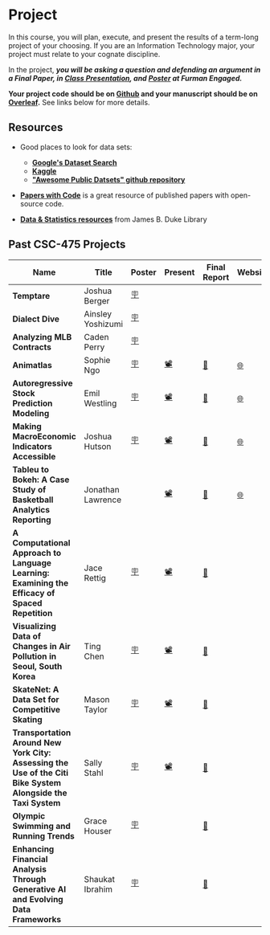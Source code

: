 
# Project 

In this course, you will plan, execute, and present the results of a term-long project of your choosing. If you are an Information Technology major, your project must relate to your cognate discipline. 

In the project, _**you will be asking a question and defending an argument in a Final Paper, in [Class Presentation](https://docs.google.com/presentation/d/1y4OMQq9ChapHJF-cUaYQa6J7IUvhlgL5Z-AJ8MRbJis/edit?usp=sharing), and [Poster](https://docs.google.com/presentation/d/12WyL8m-YKPqiJ7r9GkSo76Du0YdzAppPeT3xjPy1yj0/edit?usp=sharing) at Furman Engaged.**_

**Your project code should be on [Github](https://github.com) and your manuscript should be on [Overleaf](https://overleaf.com).** See links below for more details.  

## Resources

* Good places to look for data sets:
    * **[Google's Dataset Search](https://datasetsearch.research.google.com)**
    * **[Kaggle](https://www.kaggle.com/datasets)**
    * **["Awesome Public Datsets" github repository](https://github.com/awesomedata/awesome-public-datasets)**

* **[Papers with Code](https://paperswithcode.com/)** is a great resource of published papers with open-source code. 

* **[Data & Statistics resources](https://libguides.furman.edu/resources/statistics/home)** from James B. Duke Library
<!-- 
* [Jupyter Notebook User Guide](https://jupyter-notebook.readthedocs.io/en/stable/)

* [Python Data Science Handbook by Jake VanderPlas](https://jakevdp.github.io/PythonDataScienceHandbook/)

* **Python**: [How to Think Like a Computer Scientist (Swarthmore Edition) by Jeffrey Elkner, Allen B. Downey, and Chris Meyers (free, open textbook)](https://www.cs.swarthmore.edu/courses/CS21Book/)

**[LaTeX tutorial from class](https://fahadsultan.com/potpourri/latex.html)**

You are expected to use LaTeX for your final report. You can use any Latex editor you like. I recommend [Overleaf](https://www.overleaf.com/). It is free and easy to use.


## LaTeX Template

Your final report should be in the [IEEE Conference Template](https://www.ieee.org/conferences/publishing/templates.html). Overleaf version of the template can be found [here](https://www.overleaf.com/latex/templates/ieee-conference-template/grfzhhncsfqn).

Your report should be at least 4 pages long. You can use the following sections in your report:

* Introduction
* Related Work
* Data
* Methods
* Results
* Conclusion
* References -->

<!-- ### Latex Resources -->

<!-- * [Overleaf](https://www.overleaf.com/) -->

<!-- * [Latex Tips](https://www.overleaf.com/learn/latex/Articles/Getting_started_with_LaTeX) -->

<!-- * [Latex Tutorial](https://www.latex-tutorial.com/tutorials/) -->

<!-- * [Latex Wiki](https://en.wikibooks.org/wiki/LaTeX) -->

<!-- * [Latex Cheat Sheet](https://wch.github.io/latexsheet/) -->

<!-- * [Latex Symbols 1](https://oeis.org/wiki/List_of_LaTeX_mathematical_symbols) -->

<!-- * [Latex Symbols 2](https://www.caam.rice.edu/~heinken/latex/symbols.pdf) -->

<!-- * [Latex Symbols 3](https://www.rpi.edu/dept/arc/training/latex/LaTeX_symbols.pdf) -->
<!-- 
## Github

Code for your project should be in a **public [Github](https://github.com) repository**. You can use any repo name you like. Link to your repo should be in your final report, presentation, and poster. -->
<!-- 
## Github Tutorial

You can find the official [Github tutorial here](https://guides.github.com/activities/hello-world/). You might also find [this Github tutorial](https://product.hubspot.com/blog/git-and-github-tutorial-for-beginners) helpful. If you prefer video tutorial, [this short youtube video](https://www.youtube.com/watch?v=0fKg7e37bQE) might be useful. -->
<!-- 
## Git

Github uses Git. Git is a version control system. You can find a [Git tutorial here](https://www.atlassian.com/git/tutorials/what-is-version-control). You can also find a [Git tutorial here](https://www.youtube.com/watch?v=HVsySz-h9r4). -->

<!-- ### Git Cheat Sheets -->

<!-- * [Git Cheat Sheet 1](https://www.atlassian.com/git/tutorials/atlassian-git-cheatsheet) -->

<!-- * [Git Cheat Sheet 2](https://education.github.com/git-cheat-sheet-education.pdf) -->

<!-- * [Git Cheat Sheet 3](https://services.github.com/on-demand/downloads/github-git-cheat-sheet.pdf) -->

<!-- 
<br/>

Following data sets and ideas are only there to give you a starting point. You are free to propose a data set or project idea not listed here. 

{: .tip }
**[Google's Dataset Search](https://datasetsearch.research.google.com)**, **[Kaggle](https://www.kaggle.com/datasets)** and the **["Awesome Public Datsets" github repository](https://github.com/awesomedata/awesome-public-datasets)** are good places to look for data sets 

{: .tip }
**[Data & Statistics resources](https://libguides.furman.edu/resources/statistics/home)** from James B. Duke Library

## Example Data sets

* **Movies**: i) [Scripts data](https://www.kaggle.com/datasets/gufukuro/movie-scripts-corpus) ii) [Subtitles data](https://datasetsearch.research.google.com/search?src=0&query=subtitles) iii) [IMDB Dataset](https://www.kaggle.com/stefanoleone992/imdb-extensive-dataset)

* **Music**: i) [Million Song Dataset](https://labrosa.ee.columbia.edu/millionsong/) ii) [Last.fm Dataset](http://millionsongdataset.com/lastfm/) iii) [Spotify Dataset](https://www.kaggle.com/yamaerenay/spotify-dataset-19212020-160k-tracks) iv) [Lyrics data](https://datasetsearch.research.google.com/search?src=0&query=lyrics&docid=L2cvMTFzMXQ2azkybg%3D%3D)

* **TV series**: i) [TV Series Dataset](https://www.kaggle.com/ruchi798/tv-shows-on-netflix-prime-video-hulu-and-disney) ii) [Subtitles data](https://datasetsearch.research.google.com/search?src=0&query=subtitles) iii) [IMDB Dataset](https://www.kaggle.com/stefanoleone992/imdb-extensive-dataset)

* **Books**: i) [Goodreads Dataset](https://www.kaggle.com/jealousleopard/goodreadsbooks) ii) [Book Reviews Dataset](https://www.kaggle.com/ruchi798/bookcrossing-dataset) iii) [Book Summaries Dataset](https://www.kaggle.com/philippsp/booksummaries)

* **Socio-Economic**: i) [S&P 500](https://www.kaggle.com/datasets/andrewmvd/sp-500-stocks) ii) [World Development Indicators](https://www.kaggle.com/datasets/kaggle/world-development-indicators)

* **Environment**: i) [Earth Surface Temperature](https://www.kaggle.com/datasets/berkeleyearth/climate-change-earth-surface-temperature-data) ii) [US Pollution Data](https://www.kaggle.com/datasets/sogun3/uspollution)

* **Sports**: i) [College Basketball](https://www.kaggle.com/datasets/andrewsundberg/college-basketball-dataset) ii) [FIFA Soccer Rankings](https://www.kaggle.com/datasets/tadhgfitzgerald/fifa-international-soccer-mens-ranking-1993now) iii) [Cricket](https://www.kaggle.com/datasets/jaykay12/odi-cricket-matches-19712017) -->

<!--- ## Example Project Ideas
<!-- ### Movie / Song / TV Recommendation System   -->

<!-- * Implement a **Recommendation System** using the data sets above. **Unsupervised**{: .label .label-purple }   -->
<!-- **Tabular**{: .label .label-purple } **Text**{: .label .label-purple }  -->

<!-- * Predict the **Genre / Artist** of the media using the data sets above. **Classification**{: .label .label-purple }   -->
<!-- **Tabular**{: .label .label-purple } **Text**{: .label .label-purple }  -->

<!-- * Predict the **Rating / Popularity / Revenue** of the media using the data sets above. **Regression**{: .label .label-purple }  -->
 <!-- **Tabular**{: .label .label-purple } **Text**{: .label .label-purple }  -->

<!-- * Use **historical trend to predict future value of an indicator**. **Time Series**{: .label .label-purple }  -->

## Past CSC-475 Projects 


| Name | Title | Poster | Present | Final Report | Website | Code |
|------|-------|--------|--------------|--------------|---------|------|
| **Temptare** | Joshua Berger | [🪧](https://github.com/fahadsultan/csc475/blob/main/Spring24/Joshua%20Berger.pdf) | | | | |
| **Dialect Dive** | Ainsley Yoshizumi | [🪧](https://github.com/fahadsultan/csc475/blob/main/Spring24/Ainsley%20Yoshizumi.pdf) | | | | |
| **Analyzing MLB Contracts** | Caden Perry | [🪧](https://github.com/fahadsultan/csc475/blob/main/Spring24/Caden%20Parry_744352_assignsubmission_file_Furman%20Engaged%20Poster%20(Final).pdf) | | | |
| **Animatlas** | Sophie Ngo | [🪧](https://github.com/fahadsultan/csc475/blob/main/project/fall23_posters/Sophie%20Ngo_687893_assignsubmission_file_final%20poster.pdf) | [📽](https://docs.google.com/presentation/d/1RvoiPwSyw_So-QRNiprhGqxnmZblDsrb6_Za5Q-s5ZU/edit#slide=id.p1) | [📝](https://github.com/fahadsultan/csc475/blob/main/project/fall23_reports/Sophie%20Ngo_687925_assignsubmission_file_CSC_475_Final_Report___Sophie_Ngo.pdf) | [🌐](https://animatlas.net/) | [💻](https://github.com/Sophie-Ngo/AnimAtlas)
| **Autoregressive Stock Prediction Modeling** | Emil Westling | [🪧](https://github.com/fahadsultan/csc475/blob/main/project/fall23_posters/Emil%20Westling_687892_assignsubmission_file_Poster%20CSC475.pdf) | [📽](https://github.com/fahadsultan/csc475/blob/main/project/fall23_presentations/Emil%20Westling_688032_assignsubmission_file_Seminar%20presentation.pdf) | <a href="https://github.com/fahadsultan/csc475/blob/main/project/fall23_reports/EmilReport.pdf">📝</a> | <a href="https://emilwestling.com/AlgorithmTrading/">🌐</a> | [💻](https://github.com/emilwestling/AlgorithmTrading) |
| **Making MacroEconomic Indicators Accessible** | Joshua Hutson | [🪧](https://github.com/fahadsultan/csc475/blob/main/project/fall23_posters/Joshua%20Hutson_687894_assignsubmission_file_Hutson%20CSC-475%20Poster.pdf) | [📽](https://github.com/fahadsultan/csc475/blob/main/project/fall23_presentations/Joshua%20Hutson_688037_assignsubmission_file_Final%20Presentation%20Link.pdf) | [📝](https://github.com/fahadsultan/csc475/blob/main/project/fall23_reports/Joshua%20Hutson_687924_assignsubmission_file_Hutson_CSC_475_Final_Report.pdf) | [🌐](https://penguin-del.github.io/CSC-475_Project/) | [💻](https://github.com/penguin-del/CSC-475_Project) |
| **Tableu to Bokeh: A Case Study of Basketball Analytics Reporting** | Jonathan Lawrence |  | [📽](https://github.com/fahadsultan/csc475/blob/main/project/fall23_presentations/Jonny%20Lawrence_688038_assignsubmission_file_CSC-475%20Final%20Presentation.pdf) | [📝](https://github.com/fahadsultan/csc475/blob/main/project/fall23_reports/Jonny%20Lawrence_687923_assignsubmission_file_Basketball%20Analytics%20Final%20Report.pdf) | [🌐](https://jonnylaw23.github.io/Furman_Basketball/) | [💻](https://github.com/jonnylaw23/Furman_Basketball) | 
| **A Computational Approach to Language Learning: Examining the Efficacy of Spaced Repetition** | Jace Rettig | [🪧](https://github.com/fahadsultan/csc475/blob/main/project/fall23_posters/Jace%20Rettig_687896_assignsubmission_file_Seminar%20Poster%20.pdf) | [📽](https://github.com/fahadsultan/csc475/blob/main/project/fall23_presentations/Jace%20Rettig_688039_assignsubmission_file_CSC475-%20Seminar%20Presentation(1).pdf) | [📝](https://github.com/fahadsultan/csc475/blob/main/project/fall23_reports/Jace%20Rettig_687920_assignsubmission_file_CSC_475_Efficacy_of_Spaced_Repetition_Preliminary_Report-3.pdf) | | [💻](https://github.com/SpyChicken00/A-Computational-Approach-to-Language-Learning-Models) |
| **Visualizing Data of Changes in Air Pollution in Seoul, South Korea** | Ting Chen | [🪧](https://github.com/fahadsultan/csc475/blob/main/project/fall23_posters/Ting%20Chen_687891_assignsubmission_file_CSC475%20Final%20Poster.pdf) | [📽](https://github.com/fahadsultan/csc475/blob/main/project/fall23_presentations/Ting%20Chen_688034_assignsubmission_file_CSC475%20Seminar%20Project.pdf) | [📝](https://github.com/fahadsultan/csc475/blob/main/project/fall23_reports/Ting%20Chen_687929_assignsubmission_file_Chen_CSC_475_Final_Report.pdf) |  | [💻](https://github.com/tchen127/CSC475CCAE) |
|**SkateNet: A Data Set for Competitive Skating** |  Mason Taylor | [🪧](https://github.com/fahadsultan/csc475/blob/main/project/fall23_posters/John%20Taylor_687901_assignsubmission_file_Copy%20of%20Poster%20Template.pdf) | [📽](https://github.com/fahadsultan/csc475/blob/main/project/fall23_presentations/John%20Taylor_688036_assignsubmission_file_CSC-475%20Final.pdf) | [📝](https://github.com/fahadsultan/csc475/blob/main/project/fall23_reports/John%20Taylor_687921_assignsubmission_file_CSC_475_Preliminary_Report__Copy_-4.pdf) |  | [💻](https://github.com/jmasontaylor/CSC-475) |
| **Transportation Around New York City: Assessing the Use of the Citi Bike System Alongside the Taxi System** | Sally Stahl | [🪧](https://github.com/fahadsultan/csc475/blob/main/project/fall23_posters/Sally%20Stahl_687899_assignsubmission_file_Poster-Final.pdf) | [📽](https://github.com/fahadsultan/csc475/blob/main/project/fall23_presentations/Sally%20Stahl_688041_assignsubmission_file_CSC_%20Presentation-%20Sally%20Stahl.pdf) | [📝](https://github.com/fahadsultan/csc475/blob/main/project/fall23_reports/Sally%20Stahl_687926_assignsubmission_file_CSC-final-writeup.pdf) |  |  |
| **Olympic Swimming and Running Trends** | Grace Houser | [🪧](https://github.com/fahadsultan/csc475/blob/main/project/fall23_posters/Grace%20Houser_687900_assignsubmission_file_Seminar%20Poster.pdf) |  | [📝](https://github.com/fahadsultan/csc475/blob/main/project/fall23_reports/Grace%20Houser_687927_assignsubmission_file_Houser_Report.pdf) |  |  |
| **Enhancing Financial Analysis Through Generative AI and Evolving Data Frameworks** | Shaukat Ibrahim | [🪧](https://github.com/fahadsultan/csc475/blob/main/project/fall23_posters/Shaukat%20Ibrahim_687897_assignsubmission_file_Shaukat_png_format.png) |  | [📝](https://github.com/fahadsultan/csc475/blob/main/project/fall23_reports/Shaukat%20Ibrahim_687922_assignsubmission_file_finalpaper.pdf) | |  |


<!-- * Emil Westling (CS '24) _[Autoregressive Stock Prediction Modeling](fall23_reports/Emil Westling_687928_assignsubmission_file_CSC_475_Final_Report_Emil_Westling-3.pdf)_

* Grace Houser (CS '24), _[Olympic Swimming and Running Trends](fall23_reports/Grace%20Houser_687927_assignsubmission_file_Houser_Report.pdf)_

* Jace Rettig (CS '24), _[A Computational Approach to Language Learning: Examining the Efficacy of Spaced Repetition](fall23_reports/Jace%20Rettig_687920_assignsubmission_file_CSC_475_Efficacy_of_Spaced_Repetition_Preliminary_Report-3.pdf)_

* Ting Chen (CS '24), _[Visualizing Data of Changes in Air Pollution in Seoul, South Korea](fall23_reports/Ting%20Chen_687929_assignsubmission_file_Chen_CSC_475_Final_Report.pdf)_

* Mason Taylor (CS '24), _[SkateNet: A Data Set for Competitive Skating](fall23_reports/John%20Taylor_687921_assignsubmission_file_CSC_475_Preliminary_Report__Copy_-4.pdf)_

* Jonathan Lawrence (CS '24),<br/> **_Tableu to Bokeh: A Case Study of Basketball Analytics Reporting_** <br/>
[🪧 Poster](fall23_posters/) <br/>
[📽 Presentation]() <br/>
[📝 Final Report](fall23_reports/Jonny%20Lawrence_687923_assignsubmission_file_Basketball%20Analytics%20Final%20Report.pdf) <br/>
[🌐 Website](https://jonnylaw23.github.io/Furman_Basketball/index) <br/>
[💻 Code](https://github.com/jonnylaw23/Furman_Basketball) 

* Sally Stahl (CS '24), **_Transportation Around New York City: Assessing the Use of the Citi Bike System Alongside the Taxi System_**
[🪧 Poster](fall23_posters/Sally%20Stahl_687899_assignsubmission_file_Poster-Final.pdf)
[📽 Presentation]()
[📝 Final Report](fall23_reports/Sally%20Stahl_687926_assignsubmission_file_CSC-final-writeup.pdf)
[🌐 Website]() <br/>
[💻 Code]()

* Sophie Ngo (CS '24), _[Animatlas]()_
[🪧 Poster](fall23_posters/Sophie%20Ngo_687893_assignsubmission_file_final%20poster.pdf) <br/>
[📽 Presentation]() <br/>
[📝 Final Report](fall23_reports/Sophie%20Ngo_687925_assignsubmission_file_CSC_475_Final_Report___Sophie_Ngo.pdf) <br/>
[🌐 Website](https://animatlas.me/) <br/> 
[💻 Code](https://github.com/Sophie-Ngo/AnimAtlas) <br/>

<br/>

* Shaukat Ibrahim (CS '24), _[Enhancing Financial Analysis Through Generative AI and Evolving Data Frameworks]()_

* Joshua Hutson (CS '24), _[Making MacroEconomic Indicators Accessible]()_ -->
